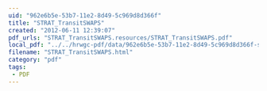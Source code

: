 ```yaml
---
uid: "962e6b5e-53b7-11e2-8d49-5c969d8d366f"
title: "STRAT_TransitSWAPS"
created: "2012-06-11 12:39:07"
pdf_urls: "STRAT_TransitSWAPS.resources/STRAT_TransitSWAPS.pdf"
local_pdf: "../../hrwgc-pdf/data/962e6b5e-53b7-11e2-8d49-5c969d8d366f-strat-transitswaps.pdf"
filename: "STRAT_TransitSWAPS.html"
category: "pdf"
tags: 
 - PDF
---
```

